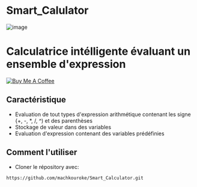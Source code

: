 Smart_Calulator
============
![image](https://user-images.githubusercontent.com/40785379/177902861-6ed4cbb9-a0c8-4abc-984c-157db57089d6.png)

Calculatrice intélligente évaluant un ensemble d'expression <br>
===========
<a href="https://buymeacoffee.com/machkouroke" target="_blank"><img src="https://www.buymeacoffee.com/assets/img/custom_images/orange_img.png" alt="Buy Me A Coffee" style="height: auto !important;width: auto !important;" ></a>


## Caractéristique
- Evaluation de tout types d'expression arithmétique contenant les signe {+, -, *, /, ^) et des parenthèses
- Stockage de valeur dans des variables
- Evaluation d'expression contenant des variables prédéfinies


## Comment l'utiliser
- Cloner le répository avec:
```
https://github.com/machkouroke/Smart_Calculator.git
```

